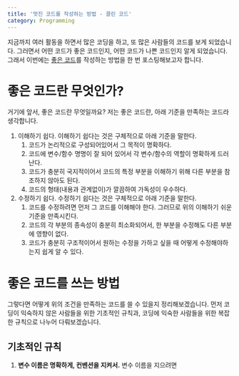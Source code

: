 ```yaml
---
title: '멋진 코드를 작성하는 방법 - 클린 코드'
category: Programming
---
```


지금까지 여러 활동을 하면서 많은 코딩을 하고, 또 많은 사람들의 코드를 보게 되었습니다. 그러면서 어떤 코드가 좋은 코드인지, 어떤 코드가 나쁜 코드인지 알게 되었습니다. 그래서 이번에는 <u>좋은 코드</u>를 작성하는 방법을 한 번 포스팅해보고자 합니다.

# 좋은 코드란 무엇인가?

거기에 앞서, 좋은 코드란 무엇일까요? 저는 좋은 코드란, 아래 기준을 만족하는 코드라 생각합니다.

1. 이해하기 쉽다. 이해하기 쉽다는 것은 구체적으로 아래 기준을 말한다.
   1. 코드가 논리적으로 구성되어있어서 그 목적이 명확하다.
   2. 코드에 변수/함수 명명이 잘 되어 있어서 각 변수/함수의 역할이 명확하게 드러난다.
   3. 코드가 충분히 국지적이어서 코드의 특정 부분을 이해하기 위해 다른 부분을 참조하지 않아도 된다.
   4. 코드의 형태(내용과 관계없이)가 깔끔하여 가독성이 우수하다.
2. 수정하기 쉽다. 수정하기 쉽다는 것은 구체적으로 아래 기준을 말한다.
   1. 코드를 수정하려면 먼저 그 코드를 이해해야 한다. 그러므로 위의 이해하기 쉬운 기준을 만족시킨다.
   2. 코드의 각 부분의 종속성이 충분히 최소화되어서, 한 부분을 수정해도 다른 부분에 영향이 없다.
   3. 코드가 충분히 구조적이어서 원하는 수정을 가하고 싶을 때 어떻게 수정해야하는지 쉽게 알 수 있다.

# 좋은 코드를 쓰는 방법

그렇다면 어떻게 위의 조건을 만족하는 코드를 쓸 수 있을지 정리해보겠습니다. 먼저 코딩이 익숙하지 않은 사람들을 위한 기초적인 규칙과, 코딩에 익숙한 사람들을 위한 복잡한 규칙으로 나누어 다뤄보겠습니다.

## 기초적인 규칙

1. **변수 이름은 명확하게, 컨벤션을 지켜서.** 변수 이름을 지으려면 